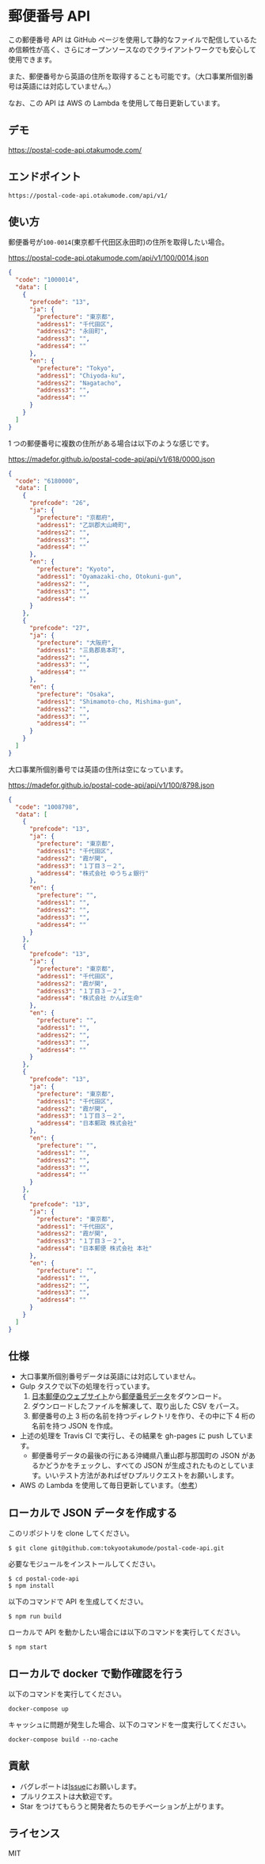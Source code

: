 # 郵便番号 API

この郵便番号 API は GitHub ページを使用して静的なファイルで配信しているため信頼性が高く、さらにオープンソースなのでクライアントワークでも安心して使用できます。

また、郵便番号から英語の住所を取得することも可能です。（大口事業所個別番号は英語には対応していません。）

なお、この API は AWS の Lambda を使用して毎日更新しています。

## デモ

https://postal-code-api.otakumode.com/

## エンドポイント

```
https://postal-code-api.otakumode.com/api/v1/
```

## 使い方

郵便番号が`100-0014`(東京都千代田区永田町)の住所を取得したい場合。

https://postal-code-api.otakumode.com/api/v1/100/0014.json

```json
{
  "code": "1000014",
  "data": [
    {
      "prefcode": "13",
      "ja": {
        "prefecture": "東京都",
        "address1": "千代田区",
        "address2": "永田町",
        "address3": "",
        "address4": ""
      },
      "en": {
        "prefecture": "Tokyo",
        "address1": "Chiyoda-ku",
        "address2": "Nagatacho",
        "address3": "",
        "address4": ""
      }
    }
  ]
}
```

1 つの郵便番号に複数の住所がある場合は以下のような感じです。

https://madefor.github.io/postal-code-api/api/v1/618/0000.json

```json
{
  "code": "6180000",
  "data": [
    {
      "prefcode": "26",
      "ja": {
        "prefecture": "京都府",
        "address1": "乙訓郡大山崎町",
        "address2": "",
        "address3": "",
        "address4": ""
      },
      "en": {
        "prefecture": "Kyoto",
        "address1": "Oyamazaki-cho, Otokuni-gun",
        "address2": "",
        "address3": "",
        "address4": ""
      }
    },
    {
      "prefcode": "27",
      "ja": {
        "prefecture": "大阪府",
        "address1": "三島郡島本町",
        "address2": "",
        "address3": "",
        "address4": ""
      },
      "en": {
        "prefecture": "Osaka",
        "address1": "Shimamoto-cho, Mishima-gun",
        "address2": "",
        "address3": "",
        "address4": ""
      }
    }
  ]
}
```

大口事業所個別番号では英語の住所は空になっています。

https://madefor.github.io/postal-code-api/api/v1/100/8798.json

```json
{
  "code": "1008798",
  "data": [
    {
      "prefcode": "13",
      "ja": {
        "prefecture": "東京都",
        "address1": "千代田区",
        "address2": "霞が関",
        "address3": "１丁目３－２",
        "address4": "株式会社 ゆうちょ銀行"
      },
      "en": {
        "prefecture": "",
        "address1": "",
        "address2": "",
        "address3": "",
        "address4": ""
      }
    },
    {
      "prefcode": "13",
      "ja": {
        "prefecture": "東京都",
        "address1": "千代田区",
        "address2": "霞が関",
        "address3": "１丁目３－２",
        "address4": "株式会社 かんぽ生命"
      },
      "en": {
        "prefecture": "",
        "address1": "",
        "address2": "",
        "address3": "",
        "address4": ""
      }
    },
    {
      "prefcode": "13",
      "ja": {
        "prefecture": "東京都",
        "address1": "千代田区",
        "address2": "霞が関",
        "address3": "１丁目３－２",
        "address4": "日本郵政 株式会社"
      },
      "en": {
        "prefecture": "",
        "address1": "",
        "address2": "",
        "address3": "",
        "address4": ""
      }
    },
    {
      "prefcode": "13",
      "ja": {
        "prefecture": "東京都",
        "address1": "千代田区",
        "address2": "霞が関",
        "address3": "１丁目３－２",
        "address4": "日本郵便 株式会社 本社"
      },
      "en": {
        "prefecture": "",
        "address1": "",
        "address2": "",
        "address3": "",
        "address4": ""
      }
    }
  ]
}
```

## 仕様

- 大口事業所個別番号データは英語には対応していません。
- Gulp タスクで以下の処理を行っています。
  1. [日本郵便のウェブサイト](http://www.post.japanpost.jp/zipcode/)から[郵便番号データ](http://www.post.japanpost.jp/zipcode/dl/roman-zip.html)をダウンロード。
  2. ダウンロードしたファイルを解凍して、取り出した CSV をパース。
  3. 郵便番号の上 3 桁の名前を持つディレクトリを作り、その中に下 4 桁の名前を持つ JSON を作成。
- 上述の処理を Travis CI で実行し、その結果を gh-pages に push しています。
  - 郵便番号データの最後の行にある沖縄県八重山郡与那国町の JSON があるかどうかをチェックし、すべての JSON が生成されたものとしています。いいテスト方法があればぜひプルリクエストをお願いします。
- AWS の Lambda を使用して毎日更新しています。（[参考](https://github.com/miya0001/travis-builder-for-lambda)）

## ローカルで JSON データを作成する

このリポジトリを clone してください。

```
$ git clone git@github.com:tokyootakumode/postal-code-api.git
```

必要なモジュールをインストールしてください。

```
$ cd postal-code-api
$ npm install
```

以下のコマンドで API を生成してください。

```
$ npm run build
```

ローカルで API を動かしたい場合には以下のコマンドを実行してください。

```
$ npm start
```

## ローカルで docker で動作確認を行う

以下のコマンドを実行してください。

```
docker-compose up
```

キャッシュに問題が発生した場合、以下のコマンドを一度実行してください。

```
docker-compose build --no-cache
```

## 貢献

- バグレポートは[Issue](https://github.com/tokyootakumode/postal-code-api/issues)にお願いします。
- プルリクエストは大歓迎です。
- Star をつけてもらうと開発者たちのモチベーションが上がります。

## ライセンス

MIT
